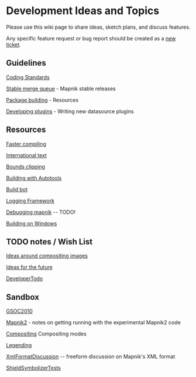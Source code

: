<!-- Name: DeveloperTopics -->
<!-- Version: 11 -->
<!-- Last-Modified: 2011/02/23 14:09:27 -->
<!-- Author: roel_v -->
# Development Ideas and Topics

Please use this wiki page to share ideas, sketch plans, and discuss features.

Any specific feature request or bug report should be created as a [new ticket](https://github.com/mapnik/mapnik/issues/new).

## Guidelines

[Coding Standards](https://github.com/mapnik/mapnik/wiki/CodingStandards)

[Stable merge queue](https://github.com/mapnik/mapnik/wiki/StableMergeQueue) - Mapnik stable releases

[Package building](https://github.com/mapnik/mapnik/wiki/PackageBuilding) - Resources

[Developing plugins](https://github.com/mapnik/mapnik/wiki/DevelopingPlugins) - Writing new datasource plugins

## Resources

[Faster compiling](https://github.com/mapnik/mapnik/wiki/FasterCompiling)

[International text](https://github.com/mapnik/mapnik/wiki/InternationalText)

[Bounds clipping](https://github.com/mapnik/mapnik/wiki/BoundsClipping)

[Building with Autotools](https://github.com/mapnik/mapnik/wiki/BuildingwithAutotools)

[Build bot](https://github.com/mapnik/mapnik/wiki/BuildBot)

[Logging Framework](https://github.com/mapnik/mapnik/wiki/Logging)

[Debugging mapnik](https://github.com/mapnik/mapnik/wiki/DebuggingMapnik) -- TODO!

[Building on Windows](https://github.com/mapnik/mapnik/wiki/BuildingOnWindows)

## TODO notes / Wish List

[Ideas around compositing images](https://github.com/mapnik/mapnik/wiki/Ideas_Compositing)

[Ideas for the future](https://github.com/mapnik/mapnik/wiki/Ideas_FutureMapnik)

[DeveloperTodo](https://github.com/mapnik/mapnik/wiki/DeveloperTodo)

## Sandbox

[GSOC2010](https://github.com/mapnik/mapnik/wiki/GSOC2010)

[Mapnik2](https://github.com/mapnik/mapnik/wiki/Mapnik2) - notes on getting running with the experimental Mapnik2 code

[Compositing](https://github.com/mapnik/mapnik/wiki/Compositing) Compositing modes

[Legending](https://github.com/mapnik/mapnik/wiki/Legending)

[XmlFormatDiscussion](https://github.com/mapnik/mapnik/wiki/XmlFormatDiscussion) -- freeform discussion on Mapnik's XML format

[ShieldSymbolizerTests](https://github.com/mapnik/mapnik/wiki/ShieldSymbolizerTests)
